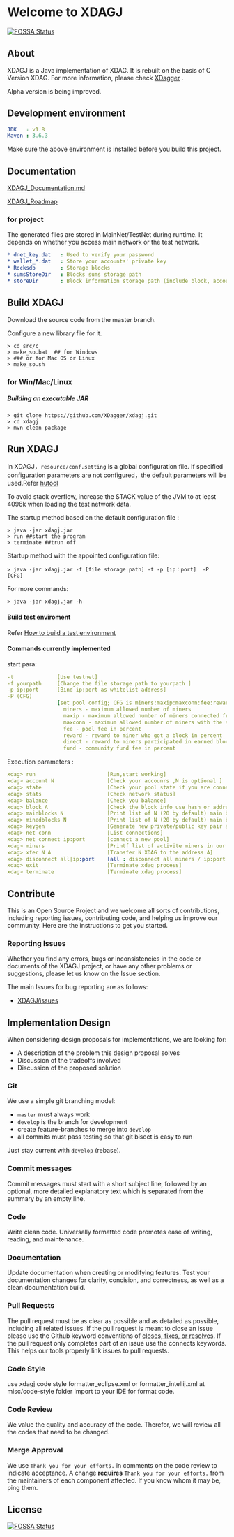 # Welcome to XDAGJ
[![FOSSA Status](https://app.fossa.com/api/projects/git%2Bgithub.com%2FXDagger%2Fxdagj.svg?type=shield)](https://app.fossa.com/projects/git%2Bgithub.com%2FXDagger%2Fxdagj?ref=badge_shield)


## About

XDAGJ is a Java implementation of XDAG. It is rebuilt on the basis of C Version XDAG. For more information, please check [XDagger](https://github.com/XDagger/xdag) .

Alpha version is being improved.
## Development environment

```yaml
JDK   : v1.8
Maven : 3.6.3
```

Make sure the above environment is installed before you build this project.



## Documentation

[XDAGJ_Documentation.md](./docs/XDAGJ_Documentation.md)

[XDAGJ_Roadmap](./docs/XDAGJ_Roadmap.md)

### for project
The generated files are stored in MainNet/TestNet during runtime. It depends on whether you access main network or the test network.
```yaml
* dnet_key.dat	 : Used to verify your password
* wallet_*.dat	 : Store your accounts' private key
* Rocksdb        : Storage blocks
* sumsStoreDir   : Blocks sums storage path
* storeDir       : Block information storage path (include block, account and orphan)   
```

## Build XDAGJ

Download the source code from the master branch.

Configure a new library file for it.

```shell
> cd src/c
> make_so.bat  ## for Windows
> ### or for Mac OS or Linux
> make_so.sh
```



### for Win/Mac/Linux

##### Building an executable JAR

```shell
> git clone https://github.com/XDagger/xdagj.git
> cd xdagj
> mvn clean package 
```

## Run XDAGJ

In XDAGJ，`resource/conf.setting` is a global configuration file. If specified configuration parameters are not configured，the default parameters will be used.Refer [hutool](https://www.hutool.cn/docs/#/setting/%E6%A6%82%E8%BF%B0)

To avoid stack overflow, increase the STACK value of the JVM to at least 4096k when loading the test network data.

The startup method based on the default configuration file :
```shell
> java -jar xdagj.jar
> run ##start the program
> terminate ##trun off
```

Startup method with the appointed configuration file:

```shell	
> java -jar xdagj.jar -f [file storage path] -t -p [ip：port]  -P [CFG]
```

For more commands:

```shell
> java -jar xdagj.jar -h
```

#### Build test enviroment
Refer [How to build a test environment](./docs/Build_Test_Environment.md)

#### Commands currently implemented

start para:

```yaml
-t              [Use testnet]
-f yourpath     [Change the file storage path to yourpath ]
-p ip:port      [Bind ip:port as whitelist address]
-P (CFG)
                [set pool config; CFG is miners:maxip:maxconn:fee:reward:direct:fund
                  miners - maximum allowed number of miners
                  maxip - maximum allowed number of miners connected from single ip
                  maxconn - maximum allowed number of miners with the same address
                  fee - pool fee in percent
                  reward - reward to miner who got a block in percent
                  direct - reward to miners participated in earned block in percent
                  fund - community fund fee in percent
```

Execution parameters :

```yaml
xdag> run                       [Run,start working]
xdag> account N                 [Check your accounrs ,N is optional ]
xdag> state                     [Check your pool state if you are connected to other pool]
xdag> stats                     [Check network status]
xdag> balance                   [Check you balance]
xdag> block A                   [Check the block info use hash or address]
xdag> mainblocks N              [Print list of N (20 by default) main blocks]
xdag> minedblocks N             [Print list of N (20 by default) main blocks mined by current pool]
xdag> keygen                    [Generate new private/public key pair and set it by default]
xdag> net conn                  [List connections]
xdag> net connect ip:port       [connect a new pool]
xdag> miners                    [Printf list of activite miners in our pool]
xdag> xfer N A                  [Transfer N XDAG to the address A]
xdag> disconnect all|ip:port    [all : disconnect all miners / ip:port  disconnect the specified miner]
xdag> exit                      [Terminate xdag process]
xdag> terminate                 [Terminate xdag process]
```



## Contribute

This is an Open Source Project and we welcome all sorts of contributions, including reporting issues, contributing code, and helping us improve our community. Here are the instructions to get you started. 

### Reporting Issues

Whether you find any errors, bugs or inconsistencies in the code or documents of the XDAGJ project, or have any other problems or suggestions, please let us know on the Issue section.

The main Issues for bug reporting are as follows:

* [XDAGJ/issues](https://github.com/XDagger/xdagj/issues)

## Implementation Design

When considering design proposals for implementations, we are looking for:

- A description of the problem this design proposal solves
- Discussion of the tradeoffs involved
- Discussion of the proposed solution

### Git

We use a simple git branching model:

- `master` must always work
- `develop` is the branch for development
- create feature-branches to merge into `develop`
- all commits must pass testing so that git bisect is easy to run

Just stay current with `develop` (rebase).

### Commit messages

Commit messages must start with a short subject line, followed by an optional, more detailed explanatory text which is separated from the summary by an empty line.

### Code

Write clean code. Universally formatted code promotes ease of writing, reading, and maintenance.

### Documentation

Update documentation when creating or modifying features. Test your documentation changes for clarity, concision, and correctness, as well as a clean documentation build.

### Pull Requests

The pull request must be as clear as possible and as detailed as possible, including all related issues. If the pull request is meant to close an issue please use the Github keyword conventions of [closes, fixes, or resolves](https://help.github.com/articles/closing-issues-via-commit-messages/). If the pull request only completes part of an issue use the connects keywords. This helps our tools properly link issues to pull requests.

### Code Style

use xdagj code style formatter_eclipse.xml or formatter_intellij.xml at misc/code-style folder import to your IDE for format code.


### Code Review

We value the quality and accuracy of the code. Therefor, we will review all the codes that need to be changed.

### Merge Approval

We use `Thank you for your efforts.` in comments on the code review to indicate acceptance. A change **requires** `Thank you for your efforts.` from the maintainers of each component affected. If you know whom it may be, ping them.




## License
[![FOSSA Status](https://app.fossa.com/api/projects/git%2Bgithub.com%2FXDagger%2Fxdagj.svg?type=large)](https://app.fossa.com/projects/git%2Bgithub.com%2FXDagger%2Fxdagj?ref=badge_large)